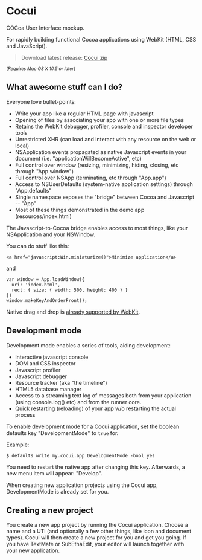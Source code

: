 # Cocui

COCoa User Interface mockup.

For rapidly building functional Cocoa applications using WebKit (HTML, CSS and JavaScript).

> Download latest release: [Cocui.zip](http://cloud.github.com/downloads/rsms/cocui/Cocui.zip)

<small>(_Requires Mac OS X 10.5 or later_)</small>

## What awesome stuff can I do?

Everyone love bullet-points:

- Write your app like a regular HTML page with javascript
- Opening of files by associating your app with one or more file types
- Retains the WebKit debugger, profiler, console and inspector developer tools
- Unrestricted XHR (can load and interact with any resource on the web or local)
- NSApplication events propagated as native Javascript events in your document (i.e. "applicationWillBecomeActive", etc)
- Full control over window (resizing, minimizing, hiding, closing, etc through "App.window")
- Full control over NSApp (terminating, etc through "App.app")
- Access to NSUserDefaults (system-native application settings) through "App.defaults"
- Single namespace exposes the "bridge" between Cocoa and Javascript -- "App"
- Most of these things demonstrated in the demo app (resources/index.html)

The Javascript-to-Cocoa bridge enables access to most things, like your NSApplication and your NSWindow.

You can do stuff like this:

	<a href="javascript:Win.miniaturize()">Minimize application</a>

and

	var window = App.loadWindow({
	  uri: 'index.html',
	  rect: { size: { width: 500, height: 400 } }
	})
	window.makeKeyAndOrderFront();

Native drag and drop is [already supported by WebKit](http://developer.apple.com/mac/library/documentation/AppleApplications/Conceptual/SafariJSProgTopics/Tasks/DragAndDrop.html#//apple_ref/doc/uid/30001233-BAJGJJAH).


## Development mode

Development mode enables a series of tools, aiding development:

- Interactive javascript console
- DOM and CSS inspector
- Javascript profiler
- Javascript debugger
- Resource tracker (aka "the timeline")
- HTML5 database manager
- Access to a streaming text log of messages both from your application (using console.log() etc) and from the runner core.
- Quick restarting (reloading) of your app w/o restarting the actual process

To enable development mode for a Cocui application, set the boolean defaults key "DevelopmentMode" to `true` for.

Example:

	$ defaults write my.cocui.app DevelopmentMode -bool yes

You need to restart the native app after changing this key. Afterwards, a new menu item will appear: "Develop".

When creating new application projects using the Cocui app, DevelopmentMode is already set for you.


## Creating a new project

You create a new app project by running the Cocui application. Choose a name and a UTI (and optionally a few other things, like icon and document types). Cocui will then create a new project for you and get you going. If you have TextMate or SubEthaEdit, your editor will launch together with your new application.
